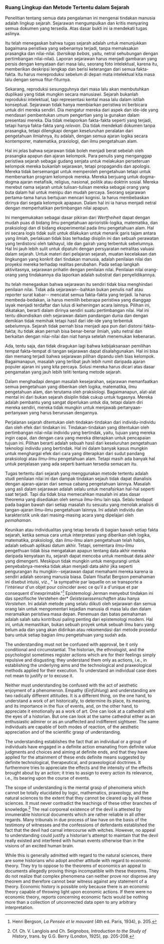 ### Ruang Lingkup dan Metode Tertentu dalam Sejarah

Penelitian tentang semua data pengalaman ini mengenai tindakan manusia adalah lingkup sejarah. Sejarawan mengumpulkan dan kritis menyaring semua dokumen yang tersedia. Atas dasar bukti ini ia mendekati tugas aslinya.

Itu telah menegaskan bahwa tugas sejarah adalah untuk menunjukkan bagaimana peristiwa yang sebenarnya terjadi, tanpa memaksakan prasangka dan nilai-nilai. (*bersikap bebas*, yaitu, netral sehubungan dengan pertimbangan nilai-nilai). Laporan sejarawan harus menjadi gambaran yang persis dengan kenyataan dari masa lalu, seorang foto intelektual, karena itu, memberikan deskripsi lengkap dan berisi keterangan dari semua fakta-fakta. Itu harus mereproduksi sebelum di depan mata intelektual kita masa lalu dengan semua fitur-fiturnya.

Sekarang, reproduksi sesungguhnya dari masa lalu akan membutuhkan duplikasi yang tidak mungkin secara manusiawi. Sejarah bukanlah reproduksi intelektual, tapi representasi kental masa lalu dalam istilah konseptual. Sejarawan tidak hanya membiarkan peristiwa ini berbicara untuk diri mereka sendiri. Dia mengatur mereka dari aspek dan ide-ide yang mendasari pembentukan umum pengertian yang ia gunakan dalam presentasi mereka. Dia tidak melaporkan fakta-fakta seperti yang terjadi, tetapi hanya fakta-fakta yang *relevan*. Dia tidak mendekati dokumen tanpa prasangka, tetapi dilengkapi dengan keseluruhan peralatan dari pengetahuan ilmiahnya, itu adalah, dengan semua ajaran logika secara kontemporer, matematika, praxiologi, dan ilmu pengetahuan alam.

Hal ini jelas bahwa sejarawan tidak boleh menjadi berat sebelah oleh prasangka apapun dan ajaran kelompok. Para penulis yang menganggap peristiwa sejarah sebagai gudang senjata untuk melakukan perseteruan kelompok mereka bukanlah sejarawan, tetapi propagandis dan apologis. Mereka tidak bersemangat untuk memperoleh pengetahuan tetapi untuk membenarkan program kelompok mereka. Mereka berjuang untuk dogma-dogma ajaran metafisik, religius, nasional, politik atau doktrin sosial. Mereka merebut nama sejarah untuk tulisan-tulisan mereka sebagai orang yang buta dalam hal untuk menipu dan mudah percaya. Seorang sejarawan pertama-tama harus bertujuan mencari kognisi. Ia harus membebaskan dirinya dari segala kelompok apapaun. Dalam hal ini ia harus menjadi netral dengan memperhatikan pertimbangan nilai apapun.

Ini mengemukakan sebagai dasar pikiran dari *Wertfreiheit* dapat dengan mudah puas di bidang ilmu pengetahuan aprioristik-logika, matematika, dan praksiologi dan di bidang eksperimental pada ilmu pengetahuan alam. Hal ini secara logis tidak sulit untuk dilakukan untuk menarik garis tajam antara yang ilmiah, perlakuan tidak bias terhadap disiplin ini dan sebuah perawatan yang terdistorsi oleh takhayul, ide dan gairah yang terbentuk sebelumnya. Hal Ini jauh lebih sulit untuk dipatuhi dengan persyaratan netralitas valuasi dalam sejarah. Untuk materi dari pelajaran sejarah, muatan kecelakaan dan lingkungan yang konkrit dari tindakan manusia, adalah penilaian nilai dan proyeksi mereka terhadap realitas perubahan. Pada setiap langkah aktivitasnya, sejarawan prihatin dengan penilaian nilai. Penilaian nilai orang-orang yang tindakannya dia laporkan adalah substrat dari penyelidikannya.

Itu telah menegaskan bahwa sejarawan itu sendiri tidak bisa menghindari penilaian nilai. Tidak ada sejarawan--bahkan bukan penulis naif atau reporter surat kabar-- mencatat semua fakta-fakta yang terjadi. Ia harus membeda-bedakan, ia harus memilih beberapa peristiwa yang dianggap layak menjadi terdaftar dan lulus di keheningan acara lainnya. Pilihan ini, dikatakan, berarti dalam dirinya sendiri suatu pertimbangan nilai. Hal ini tentu dikondisikan oleh sejarawan dalam pandangan dunia dan dengan demikian tidak memihak tetapi hasil dari ide-ide yang terbentuk sebelumnya. Sejarah tidak pernah bisa menjadi apa pun dari distorsi fakta-fakta; itu tidak akan pernah bisa benar-benar ilmiah, yaitu netral dan berkaitan dengan nilai-nilai dan niat hanya setelah menemukan kebenaran.

Ada, tentu saja, dan tidak diragukan lagi bahwa kebijaksanaan pemilihan tempat fakta-tempat di tangan sejarawan dapat disalahgunakan. Hal ini bisa dan memang terjadi bahwa sejarawan pilihan dipandu oleh bias kelompok. Bagaimanapun, masalah yang terlibat jauh lebih rumit daripada ajaran populer ajaran ini yang kita percaya. Solusi mereka harus dicari atas dasar pengamatan yang jauh lebih teliti tentang metode sejarah.

Dalam menghadapi dengan masalah kesejarahan, sejarawan memanfaatkan semua pengetahuan yang diberikan oleh logika, matematika, ilmu pengetahuan alam, dan terutama oleh praksiologi. Bagaimanapun, alat-alat mental ini dari bukan sejarah disiplin tidak cukup untuk tugasnya. Mereka adalah pembantu yang sangat diperlukan untuk dia, tetapi dalam diri mereka sendiri, mereka tidak mungkin untuk menjawab pertanyaan-pertanyaan yang harus berurusan dengannya.

Perjalanan sejarah ditentukan oleh tindakan-tindakan dari individu-individu dan oleh efek dari tindakan ini. Tindakan-tindakan yang ditentukan oleh pertimbangan nilai-nilai individu yang bertindak, yaitu, tujuan yang mereka ingin capai, dan dengan cara yang mereka diterapkan untuk pencapaian tujuan ini. Pilihan berarti adalah sebuah hasil dari keseluruhan pengetahuan teknologi individu yang bertindak. Hal ini dalam banyak kasus mungkin untuk menghargai efek dari cara yang diterapkan dari sudut pandang praksiologi atau ilmu-ilmu pengetahuan alam. Tetapi masih ada banyak hal untuk penjelasan yang ada seperti bantuan tersedia semacam itu.

Tugas tertentu dari sejarah yang menggunakan metode tertentu adalah studi penilaian nilai ini dan dampak tindakan sejauh tidak dapat dianalisis dengan ajaran-ajaran dari semua cabang pengetahuan lainnya. Masalah yang asli dalam sejarawan adalah selalu untuk menafsirkan hal-hal seperti saat terjadi. Tapi dia tidak bisa memecahkan masalah ini atas dasar theorema yang disediakan oleh semua ilmu-ilmu lain saja. Selalu terdapat pada bagian bawah dari setiap masalah itu sesuatu yang menolak analisis di tangan-ajaran ilmu-ilmu pengetahuan lainnya. Ini adalah individu dan karakteristik unik dari masing-masing acara yang dipelajari oleh *pemahaman*.

Keunikan atau individualitas yang tetap berada di bagian bawah setiap fakta sejarah, ketika semua cara untuk interpretasi yang diberikan oleh logika, matematika, praksiologi, dan ilmu-ilmu alam pengetahuan telah habis, adalah sebuah aplikasi datum akhir. Tetapi, sementara ilmu-ilmu pengethuan tidak bisa mengatakan apapun tentang data akhir mereka daripada kenyataan itu, sejarah dapat mencoba untuk membuat data akhir yang dimengerti. Meskipun tidak mungkin untuk mengurangi untuk penyebabnya-mereka tidak akan menjadi data akhir jika seperti pengurangan itu mungkin--sejarawan dapat memahami mereka karena ia sendiri adalah seorang manusia biasa. Dalam filsafat Bergson pemahaman ini disebut intuisi, viz., " la sympathie par laquelle on se transporte a l'intérieur d'un objet pour coïncider avec ce qu'il a d'unique et par consequent d'inexprimable."[^15] Epistemologi Jerman menyebut tindakan ini das spezifische Verstehen der* *Geisteswissenschaften* atau hanya *Verstehen*. Ini adalah metode yang selalu diikuti oleh sejarawan dan semua orang lain untuk mengomentari kejadian manusia di masa lalu dan dalam meramalkan peristiwa masa depan. Penemuan dan batas pemahaman adalah salah satu kontribusi paling penting dari epistemologi modern. Hal ini, untuk memastikan, bukan sebuah proyek untuk sebuah ilmu baru yang belum ada dan yang akan didirikan atau rekomendasi dari metode prosedur baru untuk setiap bagian ilmu pengetahuan yang sudah ada.

The understanding must not be confused with approval, be it only conditional and circumstantial. The historian, the ethnologist, and the psychologist sometimes register actions which are for their feelings simply repulsive and disgusting; they understand them only as actions, i.e., in establishing the underlying aims and the technological and praxeological methods applied for their execution. To understand an individual case does not mean to justify or to excuse it.

Neither must understanding be confused with the act of aesthetic enjoyment of a phenomenon. Empathy (*Einfühlung*) and understanding are two radically different attitudes. It is a different thing, on the one hand, to understand a work of art historically, to determine its place, its meaning, and its importance in the flux of events, and, on the other hand, to appreciate it emotionally as a work of art. One can look at a cathedral with the eyes of a historian. But one can look at the same cathedral either as an enthusiastic admirer or as an unaffected and indifferent sightseer. The same individuals are capable of both modes of reaction, of the aesthetic appreciation and of the scientific grasp of understanding.

The understanding establishes the fact that an individual or a group of individuals have engaged in a definite action emanating from definite value judgments and choices and aiming at definite ends, and that they have applied for the attainment of these ends definite means suggested by definite technological, therapeutical, and praxeological doctrines. It furthermore tries to appreciate the effects and the intensity of the effects brought about by an action; it tries to assign to every action its relevance, i.e., its bearing upon the course of events.

The scope of understanding is the mental grasp of phenomena which cannot be totally elucidated by logic, mathematics, praxeology, and the natural sciences to the extent that they cannot be cleared up by all these sciences. It must never contradict the teachings of these other branches of knowledge.[^16] The real corporeal existence of the devil is attested by innumerable historical documents which are rather reliable in all other regards. Many tribunals in due process of law have on the basis of the testimony of witnesses and the confessions of defendants established the fact that the devil had carnal intercourse with witches. However, no appeal to understanding could justify a historian's attempt to maintain that the devil really existed and interfered with human events otherwise than in the visions of an excited human brain.

While this is generally admitted with regard to the natural sciences, there are some historians who adopt another attitude with regard to economic theory. They try to oppose to the theorems of economics an appeal to documents allegedly proving things incompatible with these theorems. They do not realize that complex phenomena can neither prove nor disprove any theorem and therefore cannot bear witness against any statement of a theory. Economic history is possible only because there is an economic theory capable of throwing light upon economic actions. If there were no economic theory, reports concerning economic facts would be nothing more than a collection of unconnected data open to any arbitrary interpretation.

[^15]: Henri Bergson, *La* *Pensée* *et le mouvant* (4th  ed. Paris, 1934), p. 205.

[^16]: Cf. Ch. V. Langlois and Ch. Seignobos, *Introduction to the Study of History*, trans. by G.G. Berry (London, 1925), pp. 205-208.

